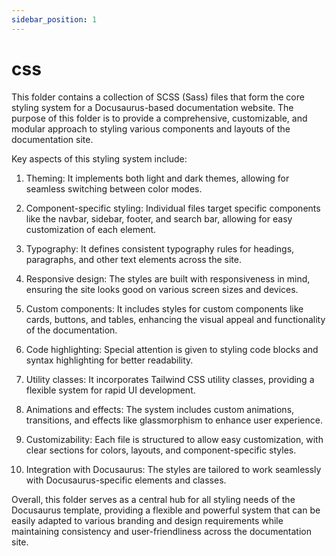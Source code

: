 ```yaml
---
sidebar_position: 1
---
```


# css

This folder contains a collection of SCSS (Sass) files that form the core styling system for a Docusaurus-based documentation website. The purpose of this folder is to provide a comprehensive, customizable, and modular approach to styling various components and layouts of the documentation site.

Key aspects of this styling system include:

1. Theming: It implements both light and dark themes, allowing for seamless switching between color modes.

2. Component-specific styling: Individual files target specific components like the navbar, sidebar, footer, and search bar, allowing for easy customization of each element.

3. Typography: It defines consistent typography rules for headings, paragraphs, and other text elements across the site.

4. Responsive design: The styles are built with responsiveness in mind, ensuring the site looks good on various screen sizes and devices.

5. Custom components: It includes styles for custom components like cards, buttons, and tables, enhancing the visual appeal and functionality of the documentation.

6. Code highlighting: Special attention is given to styling code blocks and syntax highlighting for better readability.

7. Utility classes: It incorporates Tailwind CSS utility classes, providing a flexible system for rapid UI development.

8. Animations and effects: The system includes custom animations, transitions, and effects like glassmorphism to enhance user experience.

9. Customizability: Each file is structured to allow easy customization, with clear sections for colors, layouts, and component-specific styles.

10. Integration with Docusaurus: The styles are tailored to work seamlessly with Docusaurus-specific elements and classes.

Overall, this folder serves as a central hub for all styling needs of the Docusaurus template, providing a flexible and powerful system that can be easily adapted to various branding and design requirements while maintaining consistency and user-friendliness across the documentation site.
